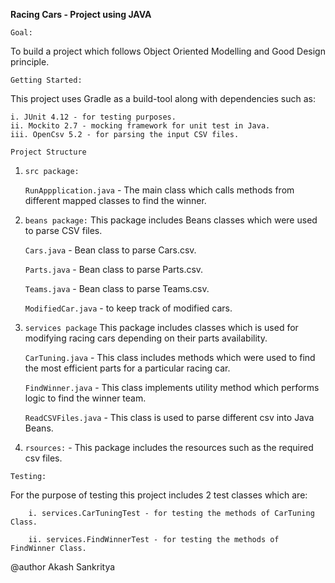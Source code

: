**Racing Cars - Project using JAVA**

`Goal:`

To build a project which follows Object Oriented Modelling and 
Good Design principle.

`Getting Started:`

This project uses Gradle as a build-tool along with dependencies such as:

    i. JUnit 4.12 - for testing purposes.
    ii. Mockito 2.7 - mocking framework for unit test in Java.
    iii. OpenCsv 5.2 - for parsing the input CSV files.



`Project Structure`

1. `src package:` 

    `RunAppplication.java` - The main class which calls methods from different mapped classes
to find the winner.

2. `beans package:`
    This package includes Beans classes which were used to parse CSV files.
    
    `Cars.java` - Bean class to parse Cars.csv.
    
    `Parts.java` - Bean class to parse Parts.csv.
    
    `Teams.java` - Bean class to parse Teams.csv.
    
    `ModifiedCar.java` - to keep track of modified cars.
    
3. `services package` This package includes classes which is used for modifying racing cars depending on 
their parts availability.

    `CarTuning.java` - This class includes methods which were used to find the most efficient parts for a 
    particular racing car.
    
    `FindWinner.java` - This class implements utility method which performs logic to find the winner team.
    
    `ReadCSVFiles.java` - This class is used to parse different csv into Java Beans.
    
4. `rsources:` - This package includes the resources such as the required csv files.



`Testing:`

For the purpose of testing this project includes 2 test classes which are:
        
        i. services.CarTuningTest - for testing the methods of CarTuning Class.
        
        ii. services.FindWinnerTest - for testing the methods of FindWinner Class.
        




@author Akash Sankritya
    

